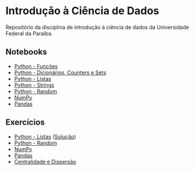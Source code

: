 # Introdução à Ciência de Dados

Repositório da disciplina de introdução à ciência de dados da Universidade Federal da Paraíba.

## Notebooks

- [Python - Funções](https://github.com/yurimalheiros/icd/blob/master/Python%20-%20Funções.ipynb)
- [Python - Dicionários, Counters e Sets](https://github.com/yurimalheiros/icd/blob/master/Python%20-%20Dicionários%2C%20Counters%20e%20Sets.ipynb)
- [Python - Listas](https://github.com/yurimalheiros/icd/blob/master/Python%20-%20Listas.ipynb)
- [Python - Strings](https://github.com/yurimalheiros/icd/blob/master/Python%20-%20Strings.ipynb)
- [Python - Random](https://github.com/yurimalheiros/icd/blob/master/Python%20-%20Random.ipynb)
- [NumPy](https://github.com/yurimalheiros/icd/blob/master/NumPy.ipynb)
- [Pandas](https://github.com/yurimalheiros/icd/blob/master/Pandas.ipynb)

## Exercícios

- [Python - Listas](https://github.com/yurimalheiros/icd/blob/master/Exerc%C3%ADcio%20-%20Python%20-%20Listas.ipynb) ([Solução](https://github.com/yurimalheiros/icd/blob/master/Exerc%C3%ADcio%20-%20Python%20-%20Listas%20-%20Solução.ipynb))
- [Python - Random](https://github.com/yurimalheiros/icd/blob/master/Exerc%C3%ADcio%20-%20Python%20-%20Random.ipynb)
- [NumPy](https://github.com/yurimalheiros/icd/blob/master/Exerc%C3%ADcio%20-%20NumPy.ipynb)
- [Pandas](https://github.com/yurimalheiros/icd/blob/master/Exerc%C3%ADcio%20-%20Pandas.ipynb)
- [Centralidade e Dispersão](https://github.com/yurimalheiros/icd/blob/master/Exerc%C3%ADcio%20-%20Medidas%20de%20Centralidade%20e%20Dispersão.ipynb)
